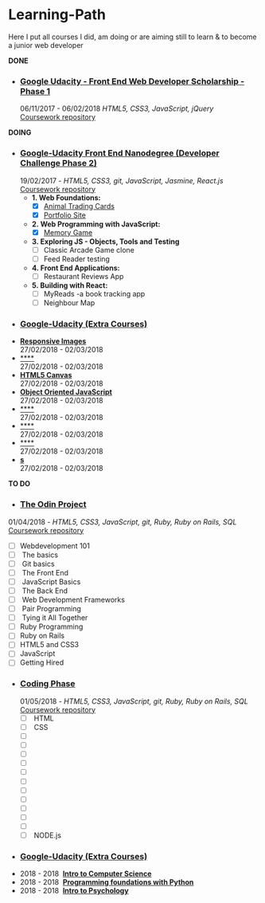 # Learning-Path
Here I put all courses I did, am doing or are aiming still to learn &amp; to become a junior web developer

__DONE__
- ### [Google Udacity - Front End Web Developer Scholarship - Phase 1](https://www.udacity.com/google-scholarships)
  06/11/2017 - 06/02/2018 _HTML5, CSS3, JavaScript, jQuery_  
  [Coursework repository]()
  
__DOING__
- ### [Google-Udacity Front End Nanodegree (Developer Challenge Phase 2)](https://eu.udacity.com/course/front-end-web-developer-nanodegree--nd001)
  19/02/2017 - _HTML5, CSS3, git, JavaScript, Jasmine, React.js_   
  [Coursework repository]()
  - **1.&nbsp;Web Foundations:**  
     - [x] [Animal Trading Cards]()  
     - [x] [Portfolio Site]()   
  - **2.&nbsp;Web Programming with JavaScript:**  
     - [x] [Memory Game]()  
  - **3.&nbsp;Exploring JS - Objects, Tools and Testing**  
     - [ ] Classic Arcade Game clone  
     - [ ] Feed Reader testing  
  - **4.&nbsp;Front End Applications:**  
     - [ ] Restaurant Reviews App  
  - **5.&nbsp;Building with React:**  
     - [ ] MyReads -a book tracking app
     - [ ] Neighbour Map  
     
- ### [Google-Udacity (Extra Courses)](https://eu.udacity.com/courses/)
- [**Responsive Images**](https://eu.udacity.com/course/responsive-images--ud882)  
    27/02/2018  - 02/03/2018
- [****](https://eu.udacity.com/course/responsive-images--)  
    27/02/2018  - 02/03/2018
- [**HTML5 Canvas**](https://classroom.udacity.com/courses/ud292--)  
    27/02/2018  - 02/03/2018
- [**Object Oriented JavaScript**](https://classroom.udacity.com/courses/ud015--)  
    27/02/2018  - 02/03/2018
- [****](https://eu.udacity.com/course/responsive-images--)  
    27/02/2018  - 02/03/2018
- [****](https://eu.udacity.com/course/responsive-images--)  
    27/02/2018  - 02/03/2018
- [****](https://eu.udacity.com/course/responsive-images--)  
    27/02/2018  - 02/03/2018
- [**s**](https://eu.udacity.com/course/responsive-images--)  
    27/02/2018  - 02/03/2018
 
 __TO DO__
 - ### [The Odin Project](https://www.theodinproject.com/home)  
  01/04/2018 - _HTML5, CSS3, JavaScript, git, Ruby, Ruby on Rails, SQL_  
  [Coursework repository](https://github.com/jpacsai/TheOdinProject)
  - [ ] Webdevelopment 101
  - [ ] &nbsp;The basics
  - [ ] &nbsp;Git basics
  - [ ] &nbsp;The Front End 
  - [ ] &nbsp;JavaScript Basics
  - [ ] &nbsp;The Back End
  - [ ] &nbsp;Web Development Frameworks
  - [ ] &nbsp;Pair Programming
  - [ ] &nbsp;Tying it All Together
  - [ ] Ruby Programming
  - [ ] Ruby on Rails
  - [ ] HTML5 and CSS3
  - [ ] JavaScript
  - [ ] Getting Hired
  
- ### [Coding Phase](https://www.codingphase.com/home)  
  01/05/2018 - _HTML5, CSS3, JavaScript, git, Ruby, Ruby on Rails, SQL_  
  [Coursework repository]()
  - [ ] &nbsp;HTML
  - [ ] &nbsp;CSS
  - [ ] &nbsp;
  - [ ] &nbsp;
  - [ ] &nbsp;
  - [ ] &nbsp;
  - [ ] &nbsp;
  - [ ] &nbsp;
  - [ ] &nbsp;
  - [ ] &nbsp;
  - [ ] &nbsp;
  - [ ] &nbsp;
  - [ ] &nbsp;
  - [ ] &nbsp;NODE.js 
  
- ### [Google-Udacity (Extra Courses)](https://eu.udacity.com/courses/)
- 2018  - 2018 &nbsp;[**Intro to Computer Science**](https://classroom.udacity.com/courses/cs101)
- 2018  - 2018 &nbsp;[**Programming foundations with Python**](https://classroom.udacity.com/courses/ud036--)  
- 2018  - 2018 &nbsp;[**Intro to Psychology**](https://classroom.udacity.com/courses/ps001--) 

  
